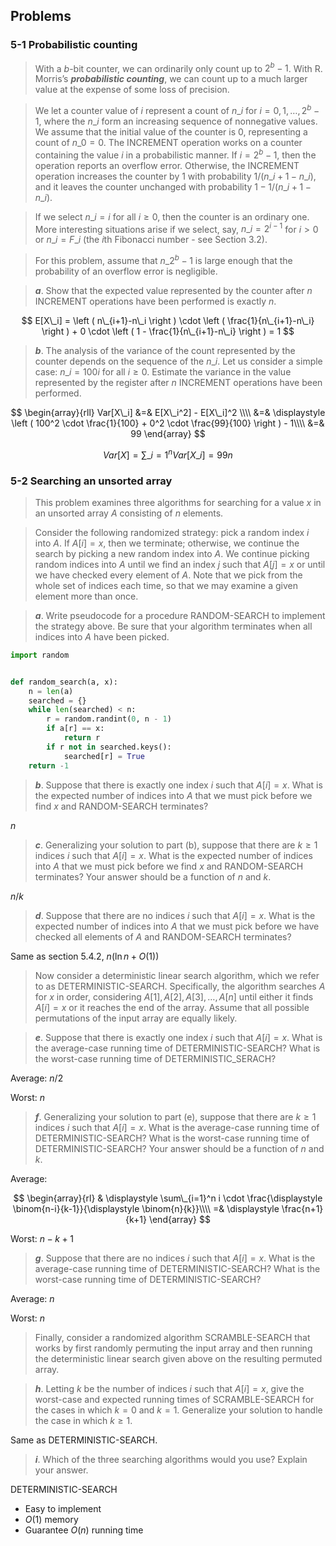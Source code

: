## Problems

### 5-1 Probabilistic counting

> With a $b$-bit counter, we can ordinarily only count up to $2^b - 1$. With R. Morris’s __*probabilistic counting*__, we can count up to a much larger value at the expense of some loss of precision.

> We let a counter value of $i$ represent a count of $n\_i$ for $i = 0, 1, \dots , 2^b-1$, where the $n\_i$ form an increasing sequence of nonnegative values. We assume that the initial
value of the counter is $0$, representing a count of $n\_0 = 0$. The INCREMENT operation works on a counter containing the value $i$ in a probabilistic manner. If $i = 2^b - 1$, then the operation reports an overflow error. Otherwise, the INCREMENT
operation increases the counter by 1 with probability $1/(n\_{i+1}-n\_i)$, and it leaves the counter unchanged with probability $1-1/(n\_{i+1}-n\_i)$.

> If we select $n\_i = i$ for all $i \ge 0$, then the counter is an ordinary one. More interesting situations arise if we select, say, $n\_i = 2^{i-1}$ for $i > 0$ or $n\_i = F\_i$ (the
$i$th Fibonacci number - see Section 3.2).

> For this problem, assume that $n\_{2^b-1}$ is large enough that the probability of an overflow error is negligible.

> __*a*__. Show that the expected value represented by the counter after $n$ INCREMENT operations have been performed is exactly $n$.

$$
E[X\_i] = \left ( n\_{i+1}-n\_i \right ) \cdot \left ( \frac{1}{n\_{i+1}-n\_i} \right ) + 0 \cdot \left ( 1 - \frac{1}{n\_{i+1}-n\_i} \right ) = 1
$$

> __*b*__. The analysis of the variance of the count represented by the counter depends on the sequence of the $n\_i$. Let us consider a simple case: $n\_i = 100i$ for all $i \ge 0$. Estimate the variance in the value represented by the register after $n$
INCREMENT operations have been performed.

$$
\begin{array}{rll}
Var[X\_i] &=& E[X\_i^2] - E[X\_i]^2 \\\\
&=& \displaystyle \left ( 100^2 \cdot \frac{1}{100} + 0^2 \cdot \frac{99}{100} \right ) - 1\\\\
&=& 99
\end{array}
$$

$$
Var[X] = \sum\_{i=1}^n Var[X\_i] = 99n
$$

### 5-2 Searching an unsorted array

> This problem examines three algorithms for searching for a value $x$ in an unsorted array $A$ consisting of $n$ elements.

> Consider the following randomized strategy: pick a random index $i$ into $A$. If $A[i]=x$, then we terminate; otherwise, we continue the search by picking a new random index into $A$. We continue picking random indices into $A$ until we find an index $j$ such that $A[j]=x$ or until we have checked every element of $A$. Note that we pick from the whole set of indices each time, so that we may examine a given element more than once.

> __*a*__. Write pseudocode for a procedure RANDOM-SEARCH to implement the strategy above. Be sure that your algorithm terminates when all indices into $A$ have been picked.

```python
import random


def random_search(a, x):
    n = len(a)
    searched = {}
    while len(searched) < n:
        r = random.randint(0, n - 1)
        if a[r] == x:
            return r
        if r not in searched.keys():
            searched[r] = True
    return -1
```

> __*b*__. Suppose that there is exactly one index $i$ such that $A[i]=x$. What is the expected number of indices into $A$ that we must pick before we find $x$ and RANDOM-SEARCH terminates?

$n$

> __*c*__. Generalizing your solution to part (b), suppose that there are $k \ge 1$ indices $i$ such that $A[i]=x$. What is the expected number of indices into $A$ that we must pick before we find $x$ and RANDOM-SEARCH terminates? Your answer should be a function of $n$ and $k$.

$n/k$

> __*d*__. Suppose that there are no indices $i$ such that $A[i]=x$. What is the expected number of indices into $A$ that we must pick before we have checked all elements of $A$ and RANDOM-SEARCH terminates?

Same as section 5.4.2, $n(\ln n + O(1))$

> Now consider a deterministic linear search algorithm, which we refer to as DETERMINISTIC-SEARCH. Specifically, the algorithm searches $A$ for $x$ in order, considering $A[1], A[2], A[3], \dots, A[n]$ until either it finds $A[i]=x$ or it reaches the end of the array. Assume that all possible permutations of the input array are equally likely.

> __*e*__. Suppose that there is exactly one index $i$ such that $A[i]=x$. What is the average-case running time of DETERMINISTIC-SEARCH? What is the worst-case running time of DETERMINISTIC_SERACH?

Average: $n/2$

Worst: $n$

> __*f*__. Generalizing your solution to part (e), suppose that there are $k \ge 1$ indices $i$ such that $A[i]=x$. What is the average-case running time of DETERMINISTIC-SEARCH? What is the worst-case running time of DETERMINISTIC-SEARCH? Your answer should be a function of $n$ and $k$.

Average:

$$
\begin{array}{rl}
& \displaystyle \sum\_{i=1}^n i \cdot \frac{\displaystyle \binom{n-i}{k-1}}{\displaystyle \binom{n}{k}}\\\\
=& \displaystyle \frac{n+1}{k+1}
\end{array}
$$

Worst: $n - k + 1$

> __*g*__. Suppose that there are no indices $i$ such that $A[i]=x$. What is the average-case running time of DETERMINISTIC-SEARCH? What is the worst-case running time of DETERMINISTIC-SEARCH? 

Average: $n$

Worst: $n$

> Finally, consider a randomized algorithm SCRAMBLE-SEARCH that works by first randomly permuting the input array and then running the deterministic linear search given above on the resulting permuted array.

> __*h*__. Letting $k$ be the number of indices $i$ such that $A[i]=x$, give the worst-case and expected running times of SCRAMBLE-SEARCH for the cases in which $k = 0$ and $k = 1$. Generalize your solution to handle the case in which $k \ge 1$. 

Same as DETERMINISTIC-SEARCH.

> __*i*__. Which of the three searching algorithms would you use? Explain your answer.

DETERMINISTIC-SEARCH

* Easy to implement
* $O(1)$ memory
* Guarantee $O(n)$ running time
